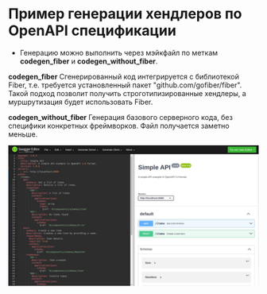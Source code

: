 # Пример генерации хендлеров по OpenAPI спецификации


* Генерацию можно выполнить через мэйкфайл по меткам **codegen_fiber** и **codegen_without_fiber**.

**codegen_fiber** Сгенерированный код интегрируется с библиотекой Fiber, т.е. требуется установленный пакет "github.com/gofiber/fiber". Такой подход позволит получить строготипизированные хендлеры, а муршрутизация будет использовать Fiber.

**codegen_without_fiber** Генерация базового серверного кода, без специфики конкретных фреймворков. Файл получается заметно меньше. 




![My Image](docs/img/Screenshot.jpg)
